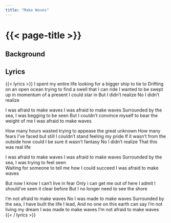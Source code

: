 ```yaml
---
title: "Make Waves"
---
```

# {{< page-title >}}

## Background


## Lyrics
{{< lyrics >}}
I spent my entire life looking for a bigger ship to tie to 
Drifting on an open ocean trying to find a swell that I can ride 
I wanted to be swept up in momentum of a present I could star in 
But I didn’t realize 
No I didn’t realize  

I was afraid to make waves 
I was afraid to make waves 
Surrounded by the sea, I was begging to be seen 
But I couldn’t convince myself to bear the weight of me 
I was afraid to make waves  

How many hours wasted trying to appease the great unknown 
How many fears I’ve faced but still I couldn’t stand feeling my pride
If it wasn’t from the outside how could I be sure it wasn't fantasy
No l didn’t realize
That this was real life  

I was afraid to make waves 
I was afraid to make waves 
Surrounded by the sea, I was trying to feel seen  
Waiting for someone to tell me how I could succeed 
I was afraid to make waves  

But now I know I can’t live in fear 
Only i can get me out of here 
I admit I should’ve seen it clear before 
But I no longer need to see the shore   

I’m not afraid to make waves 
No I was made to make waves 
Surrounded by the sea, I have built the life I lead, 
And no one on this earth can say I’m not living my dream 
I was made to make waves
I’m not afraid to make waves
{{< / lyrics >}}

